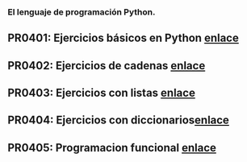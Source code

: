 ### El lenguaje de programación Python.
## PR0401: Ejercicios básicos en Python [enlace](https://github.com/nicoaldopaez/sge_anpa/blob/main/ud4/pr401/ejerciciosbasicos.md)
## PR0402: Ejercicios de cadenas [enlace](https://github.com/nicoaldopaez/sge_anpa/blob/main/ud4/pr402/pr402.md)
## PR0403: Ejercicios con listas [enlace](https://github.com/nicoaldopaez/sge_anpa/blob/main/ud4/pr403/pr403.md)
## PR0404: Ejercicios con diccionarios[enlace](https://github.com/nicoaldopaez/sge_anpa/blob/main/ud4/pr404/pr404.md)
## PR0405: Programacion funcional [enlace](https://github.com/nicoaldopaez/sge_anpa/blob/main/ud4/pr405/pr405.md)